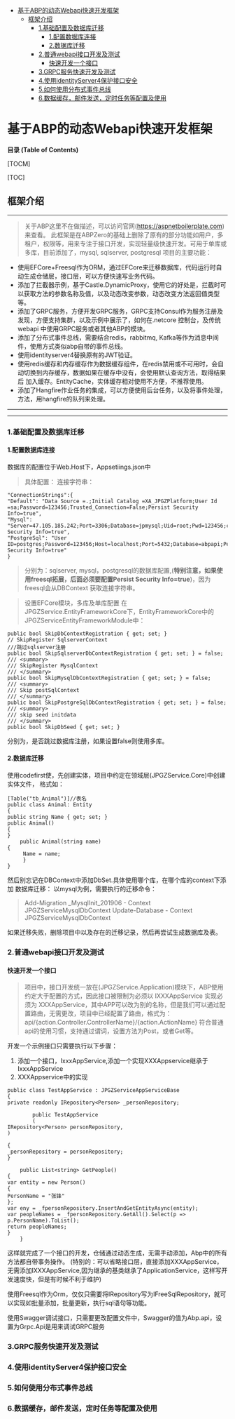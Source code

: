 - [ 基于ABP的动态Webapi快速开发框架](#head1)
	- [ 框架介绍](#head2)
		- [ 1.基础配置及数据库迁移](#head3)
			- [ 1.配置数据库连接](#head4)
			- [ 2.数据库迁移](#head5)
		- [ 2.普通webapi接口开发及测试](#head6)
			- [ 快速开发一个接口](#head7)
		- [ 3.GRPC服务快速开发及测试](#head8)
		- [ 4.使用identityServer4保护接口安全](#head9)
		- [ 5.如何使用分布式事件总线](#head10)
		- [ 6.数据缓存，邮件发送，定时任务等配置及使用](#head11)
# <span id="head1"> 基于ABP的动态Webapi快速开发框架</span>
**目录 (Table of Contents)**

[TOCM]

[TOC]
## <span id="head2"> 框架介绍</span>
------------
> 关于ABP这里不在做描述，可以访问官网(https://aspnetboilerplate.com)来查看。
此框架是在ABPZero的基础上删除了原有的部分功能如用户，多租户，权限等，用来专注于接口开发，实现轻量级快速开发。可用于单库或多库，目前添加了，mysql, sqlserver, postgresql
项目的主要功能：
- 使用EFCore+Freesql作为ORM，通过EFCore来迁移数据库，代码运行时自动生成仓储层，接口层，可以方便快速写业务代码。
- 添加了拦截器示例，基于Castle.DynamicProxy，使用它的好处是，拦截时可以获取方法的参数名称及值，以及动态改变参数，动态改变方法返回值类型等。
- 添加了GRPC服务，方便开发GRPC服务，GRPC支持Consul作为服务注册及发现，方便支持集群，以及示例中展示了，如何在.netcore 控制台，及传统webapi
中使用GRPC服务或者其他ABP的模块。
- 添加了分布式事件总线，需要结合redis，rabbitmq, Kafka等作为消息中间件，使用方式类似abp自带的事件总线。
- 使用identityserver4替换原有的JWT验证。
- 使用redis缓存和内存缓存作为数据缓存组件，在redis禁用或不可用时，会自动切换到内存缓存，数据如果在缓存中没有，会使用默认查询方法，取得结果后
加入缓存。EntityCache，实体缓存相对使用不方便，不推荐使用。
- 添加了Hangfire作业任务的集成，可以方便使用后台任务，以及将事件处理，方法，用hangfire的队列来处理。

------------

------------
### <span id="head3"> 1.基础配置及数据库迁移</span>
#### <span id="head4"> 1.配置数据库连接</span>
数据库的配置位于Web.Host下，Appsetiings.json中
> 具体配置：
连接字符串：

```
"ConnectionStrings":{
"Default": "Data Source =.;Initial Catalog =XA_JPGZPlatform;User Id =sa;Password=123456;Trusted_Connection=False;Persist Security Info=true",
"Mysql": "Server=47.105.185.242;Port=3306;Database=jpmysql;Uid=root;Pwd=123456;charset=utf8;SslMode=none;Persist Security Info=true",
"PostgreSql": "User ID=postgres;Password=123456;Host=localhost;Port=5432;Database=abpapi;Persist Security Info=true"
}
```

> 分别为：sqlserver, mysql，postgresql的数据库配置,(**特别注意，如果使用freesql拓展，后面必须要配置Persist Security Info=true**)，因为freesql会从DBContext
获取连接字符串。

> 设置EFCore模块，多库及单库配置
在JPGZService.EntityFrameworkCore下，EntityFrameworkCore中的JPGZServiceEntityFrameworkModule中：
```
public bool SkipDbContextRegistration { get; set; }
// SkipRegister SqlserverContext
///跳过sqlserver注册
public bool SkipSqlserverDbContextRegistration { get; set; } = false;
/// <summary>
/// SkipRegister MysqlContext
/// </summary>
public bool SkipMysqlDbContextRegistration { get; set; } = false;
/// <summary>
/// Skip postSqlContext
/// </summary>
public bool SkipPostgreSqlDbContextRegistration { get; set; } = false;
/// <summary>
/// skip seed initdata
/// </summary>
public bool SkipDbSeed { get; set; }
```

分别为，是否跳过数据库注册，如果设置false则使用多库。
#### <span id="head5"> 2.数据库迁移</span>
使用codefirst使，先创建实体，项目中约定在领域层(JPGZService.Core)中创建实体文件，
格式如：
```
[Table("tb_Animal")]//表名
public class Animal: Entity
{
public string Name { get; set; }
public Animal()
{
}
	public Animal(string name)
{
	 Name = name;
	 }
}
```

然后别忘记在DBContext中添加DbSet.具体使用哪个库，在哪个库的context下添加
数据库迁移：
以mysql为例，需要执行的迁移命令：
> Add-Migration _MysqlInit_201906 - Context JPGZServiceMysqlDbContext
> Update-Database - Context JPGZServiceMysqlDbContext

如果迁移失败，删除项目中以及存在的迁移记录，然后再尝试生成数据库及表。

### <span id="head6"> 2.普通webapi接口开发及测试</span>
#### <span id="head7"> 快速开发一个接口</span>
> 项目中，接口开发统一放在(JPGZService.Application)模块下，ABP使用约定大于配置的方式，因此接口被限制为必须以 IXXXAppService
实现必须为 XXXAppService，其中APP可以改为别的名称，但是我们可以通过配置路由，无需更改，项目中已经配置了路由，格式为：
api/{action.Controller.ControllerName}/{action.ActionName}
符合普通api的使用习惯，支持通过谓词，设置方法为Post，或者Get等。

开发一个示例接口只需要执行以下步骤：
1. 添加一个接口，IxxxAppService,添加一个实现XXXAppservice继承于IxxxAppService
2. XXXAppservice中的实现
```
public class TestAppService : JPGZServiceAppServiceBase
{
private readonly IRepository<Person> _personRepository;
		
		public TestAppService
		(
IRepository<Person> personRepository,
)
		
{
_personRepository = personRepository;
}
		
	public List<string> GetPeople()
{
var entity = new Person()
{
PersonName = "张锋"
};
var eny = _fpersonRepository.InsertAndGetEntityAsync(entity);
var peopleNames = _fpersonRepository.GetAll().Select(p => p.PersonName).ToList();
return peopleNames;
}
	}
```

这样就完成了一个接口的开发，仓储通过动态生成，无需手动添加，Abp中的所有方法都自带事务操作。
(特别的：可以省略接口层，直接添加XXXAppService，无需添加IXXXAppService,因为继承的基类继承了ApplicationService，这样写开发速度快，但是有时候不利于维护)

使用Freesql作为Orm，仅仅只需要将IRepository写为IFreeSqlRepository，就可以实现如批量添加，批量更新，执行sql语句等功能。

使用Swagger调试接口，只需要更改配置文件中，Swagger的值为Abp.api，设置为Grpc.Api是用来调试GRPC服务

### <span id="head8"> 3.GRPC服务快速开发及测试</span>
### <span id="head9"> 4.使用identityServer4保护接口安全</span>
### <span id="head10"> 5.如何使用分布式事件总线</span>
### <span id="head11"> 6.数据缓存，邮件发送，定时任务等配置及使用</span>
